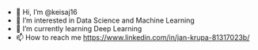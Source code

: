 - 👋 Hi, I’m @keisaj16
- 👀 I’m interested in Data Science and Machine Learning
- 🌱 I’m currently learning Deep Learning
- 📫 How to reach me https://www.linkedin.com/in/jan-krupa-81317023b/

<!---
keisaj16/keisaj16 is a ✨ special ✨ repository because its `README.md` (this file) appears on your GitHub profile.
You can click the Preview link to take a look at your changes.
--->
